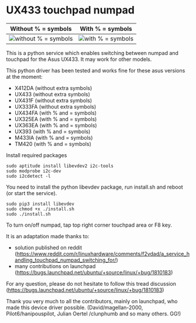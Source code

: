 # UX433 touchpad numpad

Without % = symbols             |  With % = symbols
:-------------------------:|:-------------------------:
![without % = symbols](https://github.com/mohamed-badaoui/ux433-touchpad-numpad/blob/main/Asus-ZenBook-UX433FA.jpg)  |  ![with % = symbols](https://github.com/mohamed-badaoui/ux433-touchpad-numpad/blob/main/Asus-VivoBook-M433IA.jpg)

This is a python service which enables switching between numpad and touchpad for the Asus UX433.
It may work for other models.

This python driver has been tested and works fine for these asus versions at the moment:
- X412DA (without extra symbols)
- UX433 (without extra symbols)
- UX431F (without extra symbols)
- UX333FA (without extra symbols)
- UX434FA (with % and = symbols)
- UX325EA (with % and = symbols)
- UX363EA (with % and = symbols)
- UX393 (with % and = symbols)
- M433IA (with % and = symbols)
- TM420 (with % and = symbols)

Install required packages

```
sudo aptitude install libevdev2 i2c-tools
sudo modprobe i2c-dev
sudo i2cdetect -l
```

You need to install the python libevdev package, run install.sh and reboot (or start the service).

```
sudo pip3 install libevdev
sudo chmod +x ./install.sh
sudo ./install.sh
```
To turn on/off numpad, tap top right corner touchpad area or F8 key.

It is an adaptation made thanks to:
 - solution published on reddit (https://www.reddit.com/r/linuxhardware/comments/f2vdad/a_service_handling_touchpad_numpad_switching_for/) 
 - many contributions on launchpad (https://bugs.launchpad.net/ubuntu/+source/linux/+bug/1810183)

For any question, please do not hesitate to follow this tread discussion
(https://bugs.launchpad.net/ubuntu/+source/linux/+bug/1810183)

Thank you very much to all the contributors, mainly on launchpad, who made this device driver possible. (David/magellan-2000, Pilot6/hanipouspilot, Julian Oertel /clunphumb and so many others. GG!)

